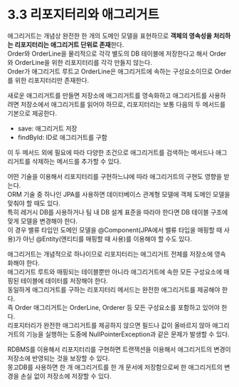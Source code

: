 # 3.3 리포지터리와 애그리거트

애그리거트는 개념상 완전한 한 개의 도메인 모델을 표현하므로 **객체의 영속성을 처리하는 리포지터리는 애그리거트 단위로 존재**한다.  
Order와 OrderLine을 물리적으로 각각 별도의 DB 테이블에 저장한다고 해서 Order와 OrderLine을 위한 리포지터리를 각각 만들지 않는다.  
Order가 애그리거트 루트고 OrderLine은 애그리거트에 속하는 구성요소이므로 Order를 위한 리포지터리만 존재한다.

새로운 애그리거트를 만들면 저장소에 애그리거트를 영속화하고 애그리거트를 사용하려면 저장소에서 애그리거트를 읽어야 하므로, 리포지터리는 보통 다음의 두 메서드를 기본으로 제공한다.

- save: 애그리거트 저장
- findById: ID로 애그리거트를 구함

이 두 메서드 외에 필요에 따라 다양한 조건으로 애그리거트를 검색하는 메서드나 애그리거트를 삭제하는 메서드를 추가할 수 있다.

어떤 기술을 이용해서 리포지터리를 구현하느냐에 따라 애그리거트의 구현도 영향을 받는다.  
ORM 기술 중 하나인 JPA를 사용하면 데이터베이스 관계형 모델에 객체 도메인 모델을 맞춰야 할 때도 있다.  
특히 레거시 DB를 사용하거나 팀 내 DB 설계 표준을 따라야 한다면 DB 테이블 구조에 맞게 모델을 변경해야 한다.  
이 경우 밸류 타입인 도메인 모델을 @Component(JPA에서 밸류 타입을 매핑할 때 사용)가 아닌 @Entity(엔티티를 매핑할 때 사용)를 이용해야 할 수도 있다.

애그리거트는 개념적으로 하나이므로 리포지터리는 애그리거트 전체를 저장소에 영속화해야 한다.  
애그리거트 루트와 매핑되는 테이블뿐만 아니라 애그리거트에 속한 모든 구성요소에 매핑된 테이블에 데이터를 저장해야 한다.  
동일하게 애그리거트를 구하는 리포지터리 메서드는 완전한 애그리거트를 제공해야 한다.  
즉 Order 애그리거트는 OrderLine, Orderer 등 모든 구성요소를 포함하고 있어야 한다.  
리포지터리가 완전한 애그리거트를 제공하지 않으면 필드나 값이 올바르지 않아 애그리거트의 기능을 실행하는 도중에 NullPointerException과 같은 문제가 발생할 수 있다.

RDBMS를 이용해서 리포지터리를 구현하면 트랜잭션을 이용해서 애그리거트의 변경이 저장소에 반영되는 것을 보장할 수 있다.  
몽고DB를 사용하면 한 개 애그리거트를 한 개 문서에 저장함으로써 한 애그리거트의 변경을 손실 없이 저장소에 저장할 수 있다.
